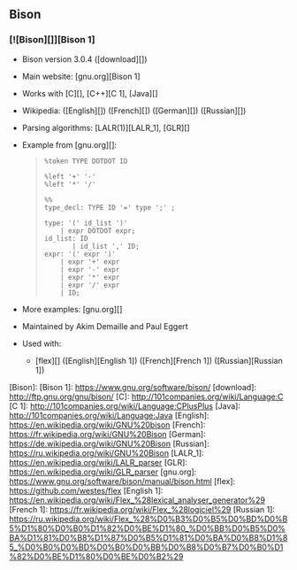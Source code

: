 ## Bison ##

### [![Bison][]][Bison 1] ###

 *  Bison version 3.0.4 ([download][])
 *  Main website: [gnu.org][Bison 1]
 *  Works with [C][], [C++][C 1], [Java][]
 *  Wikipedia: ([English][]) ([French][]) ([German][]) ([Russian][])
 *  Parsing algorithms: [LALR(1)][LALR_1], [GLR][]
 *  Example from [gnu.org][]:
    
    > ``````````
    > %token TYPE DOTDOT ID
    > 
    > %left '+' '-'
    > %left '*' '/'
    > 
    > %%
    > type_decl: TYPE ID '=' type ';' ;
    > 
    > type: '(' id_list ')'
    >     | expr DOTDOT expr;
    > id_list: ID
    >        | id_list ',' ID;
    > expr: '(' expr ')'
    >     | expr '+' expr
    >     | expr '-' expr
    >     | expr '*' expr
    >     | expr '/' expr
    >     | ID;
    > ``````````
 *  More examples: [gnu.org][]
 *  Maintained by Akim Demaille and Paul Eggert
 *  Used with:
    
     *  [flex][] ([English][English 1]) ([French][French 1]) ([Russian][Russian 1])


[Bison]: 
[Bison 1]: https://www.gnu.org/software/bison/
[download]: http://ftp.gnu.org/gnu/bison/
[C]: http://101companies.org/wiki/Language:C
[C 1]: http://101companies.org/wiki/Language:CPlusPlus
[Java]: http://101companies.org/wiki/Language:Java
[English]: https://en.wikipedia.org/wiki/GNU%20bison
[French]: https://fr.wikipedia.org/wiki/GNU%20Bison
[German]: https://de.wikipedia.org/wiki/GNU%20Bison
[Russian]: https://ru.wikipedia.org/wiki/GNU%20Bison
[LALR_1]: https://en.wikipedia.org/wiki/LALR_parser
[GLR]: https://en.wikipedia.org/wiki/GLR_parser
[gnu.org]: https://www.gnu.org/software/bison/manual/bison.html
[flex]: https://github.com/westes/flex
[English 1]: https://en.wikipedia.org/wiki/Flex_%28lexical_analyser_generator%29
[French 1]: https://fr.wikipedia.org/wiki/Flex_%28logiciel%29
[Russian 1]: https://ru.wikipedia.org/wiki/Flex_%28%D0%B3%D0%B5%D0%BD%D0%B5%D1%80%D0%B0%D1%82%D0%BE%D1%80_%D0%BB%D0%B5%D0%BA%D1%81%D0%B8%D1%87%D0%B5%D1%81%D0%BA%D0%B8%D1%85_%D0%B0%D0%BD%D0%B0%D0%BB%D0%B8%D0%B7%D0%B0%D1%82%D0%BE%D1%80%D0%BE%D0%B2%29